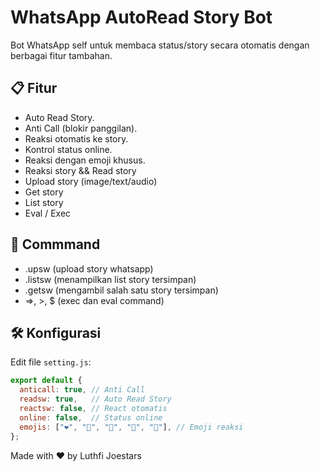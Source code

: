 # WhatsApp AutoRead Story Bot

Bot WhatsApp self untuk membaca status/story secara otomatis dengan berbagai fitur tambahan.

## 📋 Fitur
- Auto Read Story.
- Anti Call (blokir panggilan).
- Reaksi otomatis ke story.
- Kontrol status online.
- Reaksi dengan emoji khusus.
- Reaksi story && Read story
- Upload story (image/text/audio)
- Get story
- List story
- Eval / Exec

## 👾 Commmand
- .upsw (upload story whatsapp)
- .listsw (menampilkan list story tersimpan)
- .getsw (mengambil salah satu story tersimpan)
- =>, >, $ (exec dan eval command)

## 🛠️ Konfigurasi
Edit file `setting.js`:
```javascript
export default {
  anticall: true, // Anti Call
  readsw: true,   // Auto Read Story
  reactsw: false, // React otomatis
  online: false,  // Status online
  emojis: ["❤️", "💛", "💚", "💙", "💜"], // Emoji reaksi
};
```

Made with ❤️ by Luthfi Joestars
